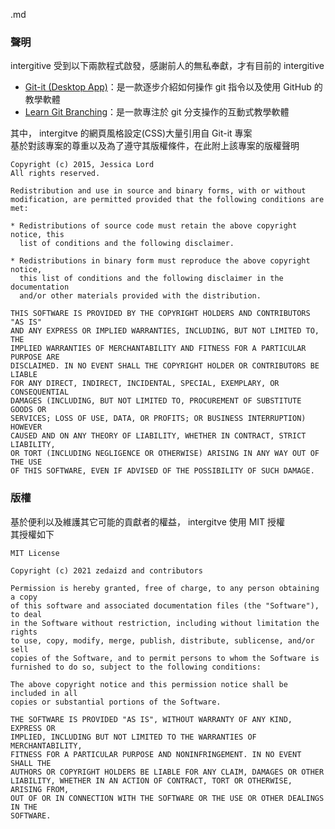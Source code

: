 .md
### 聲明
intergitive 受到以下兩款程式啟發，感謝前人的無私奉獻，才有目前的 intergitive  
- [Git-it (Desktop App)](https://github.com/jlord/git-it-electron)：是一款逐步介紹如何操作 git 指令以及使用 GitHub 的教學軟體  
- [Learn Git Branching](https://learngitbranching.js.org/?locale=zh_TW)：是一款專注於 git 分支操作的互動式教學軟體  

其中， intergitve 的網頁風格設定(CSS)大量引用自 Git-it 專案  
基於對該專案的尊重以及為了遵守其版權條件，在此附上該專案的版權聲明  

```
Copyright (c) 2015, Jessica Lord
All rights reserved.

Redistribution and use in source and binary forms, with or without
modification, are permitted provided that the following conditions are met:

* Redistributions of source code must retain the above copyright notice, this
  list of conditions and the following disclaimer.

* Redistributions in binary form must reproduce the above copyright notice,
  this list of conditions and the following disclaimer in the documentation
  and/or other materials provided with the distribution.

THIS SOFTWARE IS PROVIDED BY THE COPYRIGHT HOLDERS AND CONTRIBUTORS "AS IS"
AND ANY EXPRESS OR IMPLIED WARRANTIES, INCLUDING, BUT NOT LIMITED TO, THE
IMPLIED WARRANTIES OF MERCHANTABILITY AND FITNESS FOR A PARTICULAR PURPOSE ARE
DISCLAIMED. IN NO EVENT SHALL THE COPYRIGHT HOLDER OR CONTRIBUTORS BE LIABLE
FOR ANY DIRECT, INDIRECT, INCIDENTAL, SPECIAL, EXEMPLARY, OR CONSEQUENTIAL
DAMAGES (INCLUDING, BUT NOT LIMITED TO, PROCUREMENT OF SUBSTITUTE GOODS OR
SERVICES; LOSS OF USE, DATA, OR PROFITS; OR BUSINESS INTERRUPTION) HOWEVER
CAUSED AND ON ANY THEORY OF LIABILITY, WHETHER IN CONTRACT, STRICT LIABILITY,
OR TORT (INCLUDING NEGLIGENCE OR OTHERWISE) ARISING IN ANY WAY OUT OF THE USE
OF THIS SOFTWARE, EVEN IF ADVISED OF THE POSSIBILITY OF SUCH DAMAGE.
```  

### 版權
基於便利以及維護其它可能的貢獻者的權益， intergitve 使用 MIT 授權  
其授權如下 

```
MIT License

Copyright (c) 2021 zedaizd and contributors

Permission is hereby granted, free of charge, to any person obtaining a copy
of this software and associated documentation files (the "Software"), to deal
in the Software without restriction, including without limitation the rights
to use, copy, modify, merge, publish, distribute, sublicense, and/or sell
copies of the Software, and to permit persons to whom the Software is
furnished to do so, subject to the following conditions:

The above copyright notice and this permission notice shall be included in all
copies or substantial portions of the Software.

THE SOFTWARE IS PROVIDED "AS IS", WITHOUT WARRANTY OF ANY KIND, EXPRESS OR
IMPLIED, INCLUDING BUT NOT LIMITED TO THE WARRANTIES OF MERCHANTABILITY,
FITNESS FOR A PARTICULAR PURPOSE AND NONINFRINGEMENT. IN NO EVENT SHALL THE
AUTHORS OR COPYRIGHT HOLDERS BE LIABLE FOR ANY CLAIM, DAMAGES OR OTHER
LIABILITY, WHETHER IN AN ACTION OF CONTRACT, TORT OR OTHERWISE, ARISING FROM,
OUT OF OR IN CONNECTION WITH THE SOFTWARE OR THE USE OR OTHER DEALINGS IN THE
SOFTWARE.
```  
